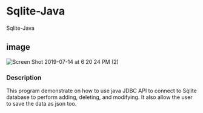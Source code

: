 # Sqlite-Java
Sqlite-Java

## image

![Screen Shot 2019-07-14 at 6 20 24 PM (2)](https://user-images.githubusercontent.com/33853565/61190057-1de50700-a664-11e9-8270-bf3e594e8145.png)


### Description

<p> This program demonstrate on how to use java JDBC API to connect to Sqlite database to perform adding, deleting, and modifying. It also allow the user to save the data as json too. </p>
